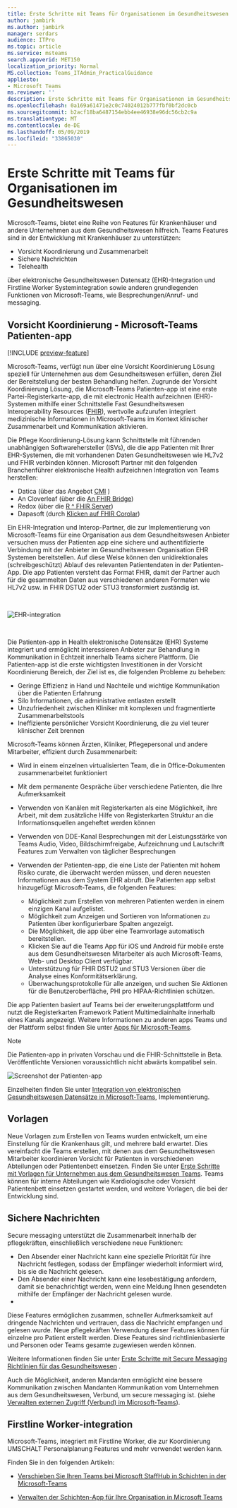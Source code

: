 ```yaml
---
title: Erste Schritte mit Teams für Organisationen im Gesundheitswesen
author: jambirk
ms.author: jambirk
manager: serdars
audience: ITPro
ms.topic: article
ms.service: msteams
search.appverid: MET150
localization_priority: Normal
MS.collection: Teams_ITAdmin_PracticalGuidance
appliesto:
- Microsoft Teams
ms.reviewer: ''
description: Erste Schritte mit Teams für Organisationen im Gesundheitswesen
ms.openlocfilehash: 0a169a61471e2c0c74024012b777fbf0bf2dc0cb
ms.sourcegitcommit: b2acf18ba6487154ebb4ee46938e96dc56cb2c9a
ms.translationtype: MT
ms.contentlocale: de-DE
ms.lasthandoff: 05/09/2019
ms.locfileid: "33865030"
---
```

# <a name="get-started-with-teams-for-healthcare-organizations"></a>Erste Schritte mit Teams für Organisationen im Gesundheitswesen

Microsoft-Teams, bietet eine Reihe von Features für Krankenhäuser und andere Unternehmen aus dem Gesundheitswesen hilfreich. Teams Features sind in der Entwicklung mit Krankenhäuser zu unterstützen:

- Vorsicht Koordinierung und Zusammenarbeit
- Sichere Nachrichten
- Telehealth

über elektronische Gesundheitswesen Datensatz (EHR)-Integration und Firstline Worker Systemintegration sowie anderen grundlegenden Funktionen von Microsoft-Teams, wie Besprechungen/Anruf- und messaging. 

## <a name="care-coordination---microsoft-teams-patients-app"></a>Vorsicht Koordinierung - Microsoft-Teams Patienten-app

[!INCLUDE [preview-feature](../../includes/preview-feature.md)]

Microsoft-Teams, verfügt nun über eine Vorsicht Koordinierung Lösung speziell für Unternehmen aus dem Gesundheitswesen erfüllen, deren Ziel der Bereitstellung der besten Behandlung helfen. Zugrunde der Vorsicht Koordinierung Lösung, die Microsoft-Teams Patienten-app ist eine erste Partei-Registerkarte-app, die mit electronic Health aufzeichnen (EHR)-Systemen mithilfe einer Schnittstelle Fast Gesundheitswesen Interoperability Resources ([FHIR](https://www.hl7.org/fhir/)), wertvolle aufzurufen integriert medizinische Informationen in Microsoft-Teams im Kontext klinischer Zusammenarbeit und Kommunikation aktivieren.  

Die Pflege Koordinierung-Lösung kann Schnittstelle mit führenden unabhängigen Softwarehersteller (ISVs), die die app Patienten mit Ihrer EHR-Systemen, die mit vorhandenen Daten Gesundheitswesen wie HL7v2 und FHIR verbinden können. Microsoft Partner mit den folgenden Branchenführer elektronische Health aufzeichnen Integration von Teams herstellen:

- Datica (über das Angebot [CMI](https://datica.com/compliant-managed-integration/) )
- An Cloverleaf (über die [An FHIR Bridge](https://pages.infor.com/hcl-infor-fhir-bridge-brochure.html))
- Redox (über die [R ^ FHIR Server](https://www.redoxengine.com/fhir/))
- Dapasoft (durch [Klicken auf FHIR Corolar](https://www.dapasoft.com/corolar-fhir-server-for-microsoft-teams/))

Ein EHR-Integration und Interop-Partner, die zur Implementierung von Microsoft-Teams für eine Organisation aus dem Gesundheitswesen Anbieter versuchen muss der Patienten app eine sichere und authentifizierte Verbindung mit der Anbieter im Gesundheitswesen Organisation EHR Systemen bereitstellen. Auf diese Weise können den unidirektionales (schreibgeschützt) Ablauf des relevanten Patientendaten in der Patienten-App. Die app Patienten versteht das Format FHIR, damit der Partner auch für die gesammelten Daten aus verschiedenen anderen Formaten wie HL7v2 usw. in FHIR DSTU2 oder STU3 transformiert zuständig ist.

<br>

![EHR-integration](../../media/ehr-1.png)

<br>

Die Patienten-app in Health elektronische Datensätze (EHR) Systeme integriert und ermöglicht interessieren Anbieter zur Behandlung in Kommunikation in Echtzeit innerhalb Teams sichere Plattform. Die Patienten-app ist die erste wichtigsten Investitionen in der Vorsicht Koordinierung Bereich, der Ziel ist es, die folgenden Probleme zu beheben:

- Geringe Effizienz in Hand und Nachteile und wichtige Kommunikation über die Patienten Erfahrung
- Silo Informationen, die administrative entlasten erstellt
- Unzufriedenheit zwischen Kliniker mit komplexen und fragmentierte Zusammenarbeitstools
- Ineffiziente persönlicher Vorsicht Koordinierung, die zu viel teurer klinischer Zeit brennen

Microsoft-Teams können Ärzten, Kliniker, Pflegepersonal und andere Mitarbeiter, effizient durch Zusammenarbeit:

- Wird in einem einzelnen virtualisierten Team, die in Office-Dokumenten zusammenarbeitet funktioniert
- Mit dem permanente Gespräche über verschiedene Patienten, die Ihre Aufmerksamkeit
- Verwenden von Kanälen mit Registerkarten als eine Möglichkeit, ihre Arbeit, mit dem zusätzliche Hilfe von Registerkarten Struktur an die Informationsquellen angeheftet werden können
- Verwenden von DDE-Kanal Besprechungen mit der Leistungsstärke von Teams Audio, Video, Bildschirmfreigabe, Aufzeichnung und Lautschrift Features zum Verwalten von täglicher Besprechungen
- Verwenden der Patienten-app, die eine Liste der Patienten mit hohem Risiko curate, die überwacht werden müssen, und deren neuesten Informationen aus dem System EHR abruft. Die Patienten app selbst hinzugefügt Microsoft-Teams, die folgenden Features:

    - Möglichkeit zum Erstellen von mehreren Patienten werden in einem einzigen Kanal aufgelistet.
    - Möglichkeit zum Anzeigen und Sortieren von Informationen zu Patienten über konfigurierbare Spalten angezeigt.
    - Die Möglichkeit, die app über eine Teamvorlage automatisch bereitstellen.
    - Klicken Sie auf die Teams App für iOS und Android für mobile erste aus dem Gesundheitswesen Mitarbeiter als auch Microsoft-Teams, Web- und Desktop Client verfügbar.
    - Unterstützung für FHIR DSTU2 und STU3 Versionen über die Analyse eines Konformitätserklärung.
    - Überwachungsprotokolle für alle anzeigen, und suchen Sie Aktionen für die Benutzeroberfläche, PHI pro HIPAA-Richtlinien schützen.

Die app Patienten basiert auf Teams bei der erweiterungsplattform und nutzt die Registerkarten Framework Patient Multimediainhalte innerhalb eines Kanals angezeigt. Weitere Informationen zu anderen apps Teams und der Plattform selbst finden Sie unter [Apps für Microsoft-Teams](/microsoftteams/platform/concepts/apps/apps-overview).  

> [!NOTE]
> Die Patienten-app in privaten Vorschau und die FHIR-Schnittstelle in Beta. Veröffentlichte Versionen voraussichtlich nicht abwärts kompatibel sein.

![Screenshot der Patienten-app](../../media/ehr-2.png)

Einzelheiten finden Sie unter [Integration von elektronischen Gesundheitswesen Datensätze in Microsoft-Teams,](patients-app.md) Implementierung.

## <a name="templates"></a>Vorlagen

Neue Vorlagen zum Erstellen von Teams wurden entwickelt, um eine Einstellung für die Krankenhaus gilt, und mehrere bald erwartet. Dies vereinfacht die Teams erstellen, mit denen aus dem Gesundheitswesen Mitarbeiter koordinieren Vorsicht für Patienten in verschiedenen Abteilungen oder Patientenbett einsetzen. Finden Sie unter [Erste Schritte mit Vorlagen für Unternehmen aus dem Gesundheitswesen Teams](healthcare-templates.md). Teams können für interne Abteilungen wie Kardiologische oder Vorsicht Patientenbett einsetzen gestartet werden, und weitere Vorlagen, die bei der Entwicklung sind.

## <a name="secure-messaging"></a>Sichere Nachrichten

Secure messaging unterstützt die Zusammenarbeit innerhalb der pflegekräften, einschließlich verschiedene neue Funktionen:

- Den Absender einer Nachricht kann eine spezielle Priorität für ihre Nachricht festlegen, sodass der Empfänger wiederholt informiert wird, bis sie die Nachricht gelesen.
- Den Absender einer Nachricht kann eine lesebestätigung anfordern, damit sie benachrichtigt werden, wenn eine Meldung Ihnen gesendeten mithilfe der Empfänger der Nachricht gelesen wurde.
- 

Diese Features ermöglichen zusammen, schneller Aufmerksamkeit auf dringende Nachrichten und vertrauen, dass die Nachricht empfangen und gelesen wurde. Neue pflegekräften Verwendung dieser Features können für einzelne pro Patient erstellt werden. Diese Features sind richtlinienbasierte und Personen oder Teams gesamte zugewiesen werden können.

Weitere Informationen finden Sie unter [Erste Schritte mit Secure Messaging Richtlinien für das Gesundheitswesen](messaging-policies-hc.md) .

Auch die Möglichkeit, anderen Mandanten ermöglicht eine bessere Kommunikation zwischen Mandanten Kommunikation vom Unternehmen aus dem Gesundheitswesen, Verbund, um secure messaging ist. (siehe [Verwalten externen Zugriff (Verbund) im Microsoft-Teams](../../manage-external-access.md)).

## <a name="firstline-worker-integration"></a>Firstline Worker-integration

Microsoft-Teams, integriert mit Firstline Worker, die zur Koordinierung UMSCHALT Personalplanung Features und mehr verwendet werden kann.

 Finden Sie in den folgenden Artikeln:

- [Verschieben Sie Ihren Teams bei Microsoft StaffHub in Schichten in der Microsoft-Teams](../shifts/move-staffhub-teams-to-shifts-in-teams.md)

- [Verwalten der Schichten-App für Ihre Organisation in Microsoft Teams](../shifts/manage-the-shifts-app-for-your-organization-in-teams.md)
